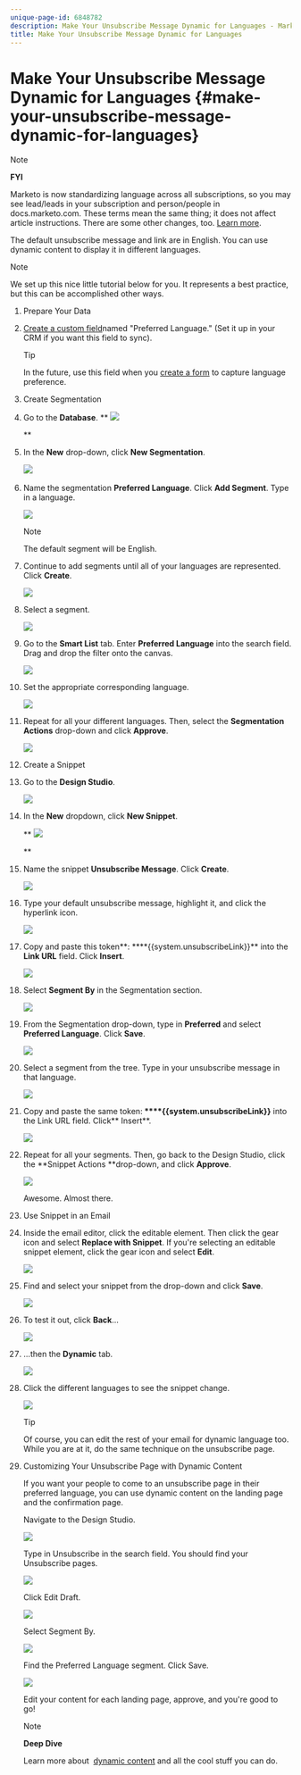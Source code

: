 ```yaml
---
unique-page-id: 6848782
description: Make Your Unsubscribe Message Dynamic for Languages - Marketo Docs - Product Documentation
title: Make Your Unsubscribe Message Dynamic for Languages
---
```


# Make Your Unsubscribe Message Dynamic for Languages {#make-your-unsubscribe-message-dynamic-for-languages}

>[!NOTE]
>
>**FYI**
>
>Marketo is now standardizing language across all subscriptions, so you may see lead/leads in your subscription and person/people in docs.marketo.com. These terms mean the same thing; it does not affect article instructions. There are some other changes, too. [Learn more](http://docs.marketo.com/display/DOCS/Updates+to+Marketo+Terminology).

The default unsubscribe message and link are in English. You can use dynamic content to display it in different languages.

>[!NOTE]
>
>We set up this nice little tutorial below for you. It represents a best practice, but this can be accomplished other ways.

1. Prepare Your Data 
1. [Create a custom field](../../../../product-docs/administration/field-management/create-a-custom-field-in-marketo.md)named "Preferred Language." (Set it up in your CRM if you want this field to sync).

   >[!TIP]
   >
   >In the future, use this field when you [create a form](../../../../product-docs/demand-generation/forms/creating-a-form/create-a-form.md) to capture language preference.

1. Create Segmentation
1. Go to the **Database**. 
   ** ![](assets/db.png)

   **

1. In the **New** drop-down, click **New Segmentation**.

   ![](assets/two.png)&nbsp;

1. Name the segmentation **Preferred Language**. Click **Add Segment**. Type in a language.

   ![](assets/image2015-3-9-8-3a33-3a44.png)

   >[!NOTE]
   >
   >The default segment will be English.

1. Continue to add segments until all of your languages are represented. Click **Create**.

   ![](assets/image2015-3-9-8-3a38-3a5.png)

1. Select a segment.&nbsp;

   ![](assets/image2015-3-9-8-3a38-3a17.png)

1. Go to the **Smart List** tab. Enter **Preferred Language** into the search field. Drag and drop the filter onto the canvas.

   ![](assets/six.png)

1. Set the appropriate corresponding language.

   ![](assets/seven.png)

1. Repeat for all your different languages. Then, select the **Segmentation Actions** drop-down and click **Approve**.

   ![](assets/image2015-3-9-8-3a39-3a36.png)

1. Create a Snippet
1. Go to the **Design Studio**.

   ![](assets/ds.png)

1. In the **New**&nbsp;dropdown, click **New Snippet**.

   ** ![](assets/ten.png)

   **

1. Name the snippet **Unsubscribe Message**. Click **Create**.

   ![](assets/image2015-3-9-8-3a40-3a54.png)

1. Type your default unsubscribe message, highlight it, and click the hyperlink icon.

   ![](assets/image2015-3-9-8-3a41-3a47.png)

1. Copy and paste this&nbsp;token**:&nbsp;****{{system.unsubscribeLink}}**&nbsp;into the **Link URL** field. Click **Insert**.&nbsp;

   ![](assets/image2015-3-9-8-3a43-3a17.png)

1. Select **Segment By**&nbsp;in the Segmentation&nbsp;section.

   ![](assets/image2015-3-9-8-3a44-3a16.png)

1. From the Segmentation drop-down, type in **Preferred** and select **Preferred Language**. Click **Save**.

   ![](assets/image2015-3-9-8-3a44-3a32.png)

1. Select a segment from the tree. Type in your unsubscribe message in that language.

   ![](assets/image2015-3-9-8-3a45-3a43.png)

1. Copy and paste the same&nbsp;token:**&nbsp;****{{system.unsubscribeLink}}**&nbsp;into the Link URL field. Click**&nbsp;Insert**.&nbsp;

   ![](assets/image2015-3-9-8-3a47-3a4.png)

1. Repeat for all your segments. Then, go back to the Design Studio, click the&nbsp;**Snippet Actions **drop-down, and click&nbsp;**Approve**.&nbsp;

   ![](assets/image2015-3-9-8-3a47-3a34.png)

   Awesome. Almost there.&nbsp;

1. Use Snippet in an Email
1. Inside the email editor, click the editable element. Then click the gear icon and select&nbsp;**Replace with Snippet**. If you're selecting an editable snippet element, click the gear icon and select **Edit**.

   ![](assets/4.1.png)

1. Find and select your snippet from the drop-down and click **Save**.

   ![](assets/image2015-3-9-8-3a50-3a16.png)

1. To test it out, click **Back**...

   ![](assets/4.3.png)

1. ...then the **Dynamic** tab.

   ![](assets/4.4.png)

1. Click the different languages to see the snippet change.

   ![](assets/4.5.png)

   >[!TIP]
   >
   >Of course, you can edit the rest of your email for dynamic language too. While you are at it, do the same technique on the unsubscribe page.

1. Customizing Your Unsubscribe Page with Dynamic Content

   If you want your people to come to an unsubscribe page in their preferred language, you can use dynamic content on the landing page and the confirmation page.

   Navigate to the Design Studio.

   ![](assets/ds.png)

   Type in Unsubscribe&nbsp;in the search field. You should find your Unsubscribe pages.

   ![](assets/image2015-3-9-8-3a51-3a53.png)

   Click Edit Draft.

   ![](assets/image2015-3-9-8-3a52-3a23.png)

   Select Segment By.

   ![](assets/image2015-3-9-8-3a52-3a57.png)

   Find the Preferred Language segment. Click Save.

   ![](assets/image2015-3-9-8-3a53-3a54.png)

   Edit your content for each landing page, approve, and you're good to go!

   >[!NOTE]
   >
   >**Deep Dive**
   >
   >
   >Learn more about&nbsp; [dynamic content](../../../../product-docs/personalization/segmentation-and-snippets/segmentation/understanding-dynamic-content.md)&nbsp;and all the cool stuff you can do.

